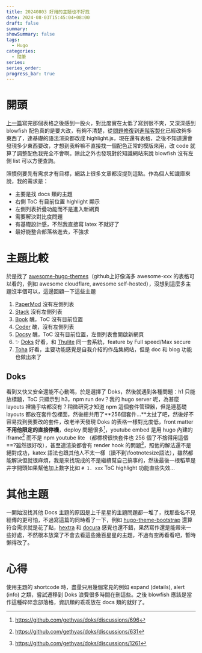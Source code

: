 ```yaml
---
title: 20240803 好用的主題也不好找
date: 2024-08-03T15:45:04+08:00
draft: false
summary: 
showSummary: false
tags: 
  - Hugo
categories: 
  - 隨筆
series:
series_order: 
progress_bar: true
---
```


# 開頭

[上一篇](/posts/20240730/)寫完那個表格之後感到一股火，對比度實在太低了寫到很不爽，又深深感到 blowfish 配色真的是要大改，有夠不清楚，從[問題修復](/posts/hugo-blowfish-fix)到[進階客製化](/posts/hugo-blowfish-features)已經改夠多東西了，連基礎的語法渲染都改成 highlight.js，現在還有表格，之後不知道還會發現多少東西要改，才想到我幹嘛不直接找一個配色正常的模版來用，改 code 就算了調整配色我完全不會啊。除此之外也發現對於知識網站來說 blowfish 沒有左側 list 可以方便查詢。

照慣例要先有需求才有目標，網路上很多文章都沒提到這點。作為個人知識庫來說，我的需求是：

- 主要是找 docs 類的主題
- 右側 ToC 有目前位置 highlight 顯示
- 左側列表折疊功能而不是進入新網頁
- 需要解決對比度問題
- 有基礎設計感，不然我直接寫 latex 不就好了
- 最好能整合部落格進去，不強求

# 主題比較

於是找了 [awesome-hugo-themes](https://github.com/QIN2DIM/awesome-hugo-themes)（github上好像滿多 awesome-xxx 的表格可以看的，例如 awesome cloudflare, awesome self-hosted），沒想到這麼多主題沒半個可以，這邊回顧一下這些主題

1. [PaperMod](https://github.com/adityatelange/hugo-PaperMod) 沒有左側列表
2. [Stack](https://github.com/CaiJimmy/hugo-theme-stack) 沒有左側列表
3. [Book](https://github.com/alex-shpak/hugo-book) 醜，ToC 沒有目前位置
4. [Coder](https://github.com/luizdepra/hugo-coder) 醜，沒有左側列表
5. [Docsy](https://github.com/google/docsy) 醜，ToC 沒有目前位置，左側列表會開啟新網頁
6. ✨ [Doks](https://github.com/gethyas/doks) 好看，和 [Thulite](https://thulite.io/) 同一套系統，feature by Full speed/Max secure
7. [Toha](https://github.com/hugo-toha/toha) 好看，主要功能感覺是自我介紹的作品集網站，但是 doc 和 blog 功能也做出來了

## Doks

看到又快又安全還能不心動嗎，於是選擇了 Doks，然後就遇到各種問題：h1 只能放標題，ToC 只顯示到 h3，npm run dev？我的 hugo server 呢，為甚麼 layouts 裡幾乎啥都沒有？稍微研究才知道 npm 這個套件管理器，但是連基礎 layouts 都放在套件包裡面，然後總共用了**256個套件...**太扯了吧，然後好不容易找到我要改的套件，改老半天發現 Doks 的表格一樣對比度低，front matter **不用他限定的直接停機**，deploy 問題很多[^1]，youtube embed 是用 hugo 內建的 iframe[^3] 而不是 npm youtube lite （都標榜很快套件也 256 個了不捨得用這個==?雖然很好改），甚至連渲染都會有 render hook 的問題[^2]，照他的解法還不是絕對成功，katex 語法也跟其他人不太一樣（讀不到\footnotesize語法），雖然都能解決但就很麻煩，我是來找現成的不是繼續幫自己搞事的，然後最後一根稻草是井字開頭如果幫他加上數字比如 `# 1. xxx` ToC highlight 功能直些失效...

[^1]: https://github.com/gethyas/doks/discussions/696
[^2]: https://github.com/gethyas/doks/discussions/1261
[^3]: https://github.com/gethyas/doks/discussions/631

# 其他主題

一開始沒找其他 Docs 主題的原因是上千星星的主題問題都一堆了，找那些名不見經傳的更可怕，不過寫這篇的同時看了一下，例如 [hugo-theme-bootstrap](https://github.com/razonyang/hugo-theme-bootstrap) 還算符合需求就是花了點，[hextra](https://github.com/imfing/hextra) 和 [docura](https://github.com/docura/docura) 感覺也還不錯，果然寫作還是能帶來一些好處，不然根本放棄了不會去看這些幾百星星的主題，不過有空再看看吧，暫時懶得改了。

# 心得

使用主題的 shortcode 時，盡量只用幾個常見的例如 expand (details), alert (info) 之類，嘗試遷移到 Doks 浪費很多時間在刪這些。之後 blowfish 應該是當作這種碎碎念部落格，資訊類的乖乖放在 docs 類的就好了。
